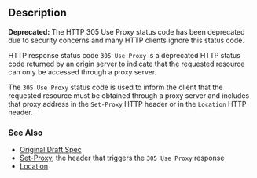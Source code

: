 ## Description

<aside class="alert"><strong>Deprecated:</strong> The HTTP 305 Use Proxy status code has been deprecated due to security concerns and many HTTP clients ignore this status code.</aside>

HTTP response status code `305 Use Proxy` is a deprecated HTTP status code returned by an origin server to indicate that the requested resource can only be accessed through a proxy server.

The `305 Use Proxy` status code is used to inform the client that the requested resource must be obtained through a proxy server and includes that proxy address in the `Set-Proxy` HTTP header or in the `Location` HTTP header.

### See Also

- [Original Draft Spec](https://datatracker.ietf.org/doc/html/draft-cohen-http-305-306-responses-00.txt)
- [Set-Proxy](https://developer.mozilla.org/en-US/docs/Web/HTTP/Headers/Set-Proxy), the header that triggers the `305 Use Proxy` response
- [Location](https://developer.mozilla.org/en-US/docs/Web/HTTP/Headers/Location)
